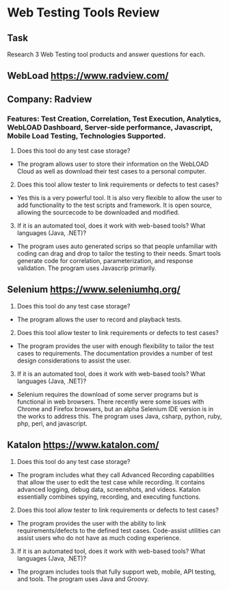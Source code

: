 # Web Testing Tools Review

## Task

Research 3 Web Testing tool products and answer questions for each.

## WebLoad https://www.radview.com/
## Company: Radview

### Features: Test Creation, Correlation, Test Execution, Analytics, WebLOAD Dashboard, Server-side performance, Javascript, Mobile Load Testing, Technologies Supported. 

1) Does this tool do any test case storage?
* The program allows user to store their information on the WebLOAD Cloud as well as download their test cases to a personal computer.

2) Does this tool allow tester to link requirements or defects to test cases?
* Yes this is a very powerful tool. It is also very flexible to allow the user to add functionality to the test scripts and framework. It is open source, allowing the sourcecode to be downloaded and modified. 

3) If it is an automated tool, does it work with web-based tools? What languages (Java, .NET)? 
* The program uses auto generated scrips so that people unfamiliar with coding can drag and drop to tailor the testing to their needs. Smart tools generate code for correlation, parameterization, and response validation.  The program uses Javascrip primarily. 

## Selenium https://www.seleniumhq.org/

1) Does this tool do any test case storage?
* The program allows the user to record and playback tests.

2) Does this tool allow tester to link requirements or defects to test cases?
* The program provides the user with enough flexibility to tailor the test cases to requirements. The documentation provides a number of test design considerations to assist the user.

3) If it is an automated tool, does it work with web-based tools? What languages (Java, .NET)? 
* Selenium requires the download of some server programs but is functional in web browsers. There recently were some issues with Chrome and Firefox browsers, but an alpha Selenium IDE version is in the works to address this. The program uses Java, csharp, python, ruby, php, perl, and javascript. 

## Katalon https://www.katalon.com/

1) Does this tool do any test case storage?
* The program includes what they call Advanced Recording capabilities that allow the user to edit the test case while recording. It contains advanced logging, debug data, screenshots, and videos. Katalon essentially combines spying, recording, and executing functions.

2) Does this tool allow tester to link requirements or defects to test cases?
* The program provides the user with the ability to link requirements/defects to the defined test cases. Code-assist utilities can assist users who do not have as much coding experience.

3) If it is an automated tool, does it work with web-based tools? What languages (Java, .NET)? 
* The program includes tools that fully support web, mobile, API testing, and tools. The program uses Java and Groovy.
